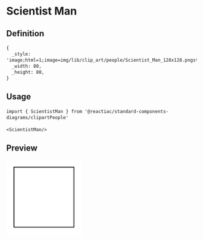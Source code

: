 # Scientist Man

## Definition

```
{
  _style: 'image;html=1;image=img/lib/clip_art/people/Scientist_Man_128x128.pngstrokeColor=none;',
  _width: 80,
  _height: 80,
}
```

## Usage

```
import { ScientistMan } from '@reactiac/standard-components-diagrams/clipartPeople'

<ScientistMan/>
```

## Preview

<img src="./scientist-man.png" width="200"/>
